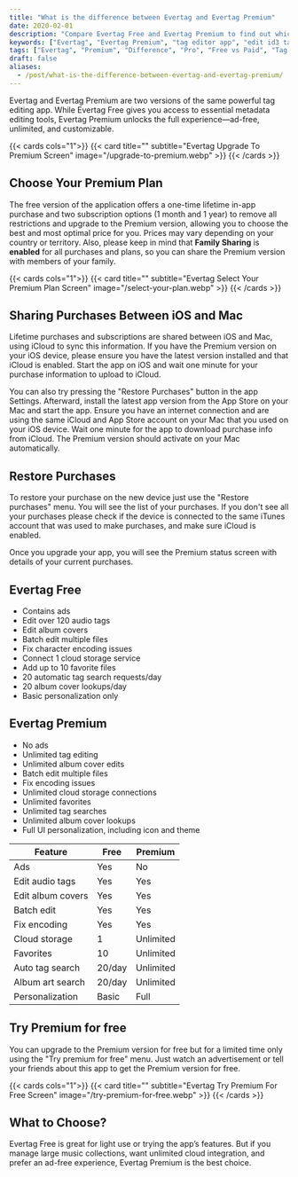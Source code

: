 ```yaml
---
title: "What is the difference between Evertag and Evertag Premium"
date: 2020-02-01
description: "Compare Evertag Free and Evertag Premium to find out which version best fits your needs. See all limits, features, and pricing options."
keywords: ["Evertag", "Evertag Premium", "tag editor app", "edit id3 tags", "iOS tag editor", "cloud music", "premium upgrade", "ad-free tag editor", "in-app purchase"]
tags: ["Evertag", "Premium", "Difference", "Pro", "Free vs Paid", "Tag Editor App"]
draft: false
aliases:
  - /post/what-is-the-difference-between-evertag-and-evertag-premium/
---
```



Evertag and Evertag Premium are two versions of the same powerful tag editing app. While Evertag Free gives you access to essential metadata editing tools, Evertag Premium unlocks the full experience—ad-free, unlimited, and customizable.

{{< cards cols="1">}}
  {{< card title="" subtitle="Evertag Upgrade To Premium Screen" image="/upgrade-to-premium.webp" >}}
{{< /cards >}}

## Choose Your Premium Plan

The free version of the application offers a one-time lifetime in-app purchase and two subscription options (1 month and 1 year) to remove all restrictions and upgrade to the Premium version, allowing you to choose the best and most optimal price for you. Prices may vary depending on your country or territory. Also, please keep in mind that **Family Sharing** is **enabled** for all purchases and plans, so you can share the Premium version with members of your family.

{{< cards cols="1">}}
  {{< card title="" subtitle="Evertag Select Your Premium Plan Screen" image="/select-your-plan.webp" >}}
{{< /cards >}}

## Sharing Purchases Between iOS and Mac

 Lifetime purchases and subscriptions are shared between iOS and Mac, using iCloud to sync this information. If you have the Premium version on your iOS device, please ensure you have the latest version installed and that iCloud is enabled. Start the app on iOS and wait one minute for your purchase information to upload to iCloud.

You can also try pressing the "Restore Purchases" button in the app Settings. Afterward, install the latest app version from the App Store on your Mac and start the app. Ensure you have an internet connection and are using the same iCloud and App Store account on your Mac that you used on your iOS device. Wait one minute for the app to download purchase info from iCloud. The Premium version should activate on your Mac automatically.

## Restore Purchases

To restore your purchase on the new device just use the "Restore purchases" menu. You will see the list of your purchases. If you don't see all your purchases please check if the device is connected to the same iTunes account that was used to make purchases, and make sure iCloud is enabled.

Once you upgrade your app, you will see the Premium status screen with details of your current purchases.

## Evertag Free

- Contains ads
- Edit over 120 audio tags
- Edit album covers
- Batch edit multiple files
- Fix character encoding issues
- Connect 1 cloud storage service
- Add up to 10 favorite files
- 20 automatic tag search requests/day
- 20 album cover lookups/day
- Basic personalization only

## Evertag Premium

- No ads
- Unlimited tag editing
- Unlimited album cover edits
- Batch edit multiple files
- Fix encoding issues
- Unlimited cloud storage connections
- Unlimited favorites
- Unlimited tag searches
- Unlimited album cover lookups
- Full UI personalization, including icon and theme

| Feature | Free | Premium |
|--------|------|---------|
| Ads | Yes | No |
| Edit audio tags | Yes | Yes |
| Edit album covers | Yes | Yes |
| Batch edit | Yes | Yes |
| Fix encoding | Yes | Yes |
| Cloud storage | 1 | Unlimited |
| Favorites | 10 | Unlimited |
| Auto tag search | 20/day | Unlimited |
| Album art search | 20/day | Unlimited |
| Personalization | Basic | Full |


## Try Premium for free

You can upgrade to the Premium version for free but for a limited time only using the "Try premium for free" menu. Just watch an advertisement or tell your friends about this app to get the Premium version for free.

{{< cards cols="1">}}
  {{< card title="" subtitle="Evertag Try Premium For Free Screen" image="/try-premium-for-free.webp" >}}
{{< /cards >}}

## What to Choose?

Evertag Free is great for light use or trying the app’s features. But if you manage large music collections, want unlimited cloud integration, and prefer an ad-free experience, Evertag Premium is the best choice.
